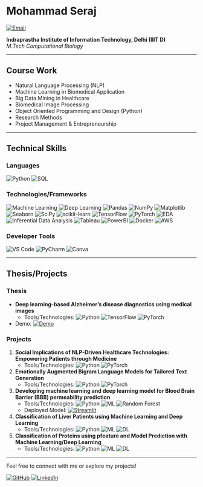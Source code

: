 # Mohammad Seraj

[![Email](https://img.shields.io/badge/Email-mail.serajansari@gmail.com-blue)](mailto:mail.serajansari@gmail.com)

**Indraprastha Institute of Information Technology, Delhi (IIIT D)**  
*M.Tech Computational Biology*

---

## Course Work
- Natural Language Processing (NLP)
- Machine Learning in Biomedical Application
- Big Data Mining in Healthcare
- Biomedical Image Processing
- Object Oriented Programming and Design (Python)
- Research Methods
- Project Management & Entrepreneurship

---

## Technical Skills

### Languages
![Python](https://img.shields.io/badge/Python-3776AB?logo=python&logoColor=white&style=for-the-badge)
![SQL](https://img.shields.io/badge/SQL-4479A1?logo=sql&logoColor=white&style=for-the-badge)

### Technologies/Frameworks
![Machine Learning](https://img.shields.io/badge/Machine%20Learning-FF6F00?logo=AI&logoColor=white&style=for-the-badge)
![Deep Learning](https://img.shields.io/badge/Deep%20Learning-FF6F00?logo=AI&logoColor=white&style=for-the-badge)
![Pandas](https://img.shields.io/badge/Pandas-150458?logo=pandas&logoColor=white&style=for-the-badge)
![NumPy](https://img.shields.io/badge/NumPy-013243?logo=numpy&logoColor=white&style=for-the-badge)
![Matplotlib](https://img.shields.io/badge/Matplotlib-00427E?logo=matplotlib&logoColor=white&style=for-the-badge)
![Seaborn](https://img.shields.io/badge/Seaborn-3776AB?logo=seaborn&logoColor=white&style=for-the-badge)
![SciPy](https://img.shields.io/badge/SciPy-8CAAE6?logo=scipy&logoColor=white&style=for-the-badge)
![scikit-learn](https://img.shields.io/badge/scikit--learn-F7931E?logo=scikit-learn&logoColor=white&style=for-the-badge)
![TensorFlow](https://img.shields.io/badge/TensorFlow-FF6F00?logo=tensorflow&logoColor=white&style=for-the-badge)
![PyTorch](https://img.shields.io/badge/PyTorch-EE4C2C?logo=pytorch&logoColor=white&style=for-the-badge)
![EDA](https://img.shields.io/badge/Exploratory%20Data%20Analysis-0033A0?logo=data&logoColor=white&style=for-the-badge)
![Inferential Data Analysis](https://img.shields.io/badge/Inferential%20Data%20Analysis-008000?logo=data&logoColor=white&style=for-the-badge)
![Tableau](https://img.shields.io/badge/Tableau-E97627?logo=tableau&logoColor=white&style=for-the-badge)
![PowerBI](https://img.shields.io/badge/PowerBI-F2C811?logo=powerbi&logoColor=white&style=for-the-badge)
![Docker](https://img.shields.io/badge/Docker-2496ED?logo=docker&logoColor=white&style=for-the-badge)
![AWS](https://img.shields.io/badge/AWS-232F3E?logo=amazon-aws&logoColor=white&style=for-the-badge)

### Developer Tools
![VS Code](https://img.shields.io/badge/VS%20Code-007ACC?logo=visual-studio-code&logoColor=white&style=for-the-badge)
![PyCharm](https://img.shields.io/badge/PyCharm-000000?logo=pycharm&logoColor=white&style=for-the-badge)
![Canva](https://img.shields.io/badge/Canva-00C4CC?logo=canva&logoColor=white&style=for-the-badge)

---

## Thesis/Projects

### Thesis
- **Deep learning-based Alzheimer’s disease diagnostics using medical images**
  - Tools/Technologies: ![Python](https://img.shields.io/badge/Python-3776AB?logo=python&logoColor=white&style=for-the-badge) ![TensorFlow](https://img.shields.io/badge/TensorFlow-FF6F00?logo=tensorflow&logoColor=white&style=for-the-badge) ![PyTorch](https://img.shields.io/badge/PyTorch-EE4C2C?logo=pytorch&logoColor=white&style=for-the-badge)
- Demo: [![Demo](https://drive.google.com/file/d/1EKDIsHLkLoA0w_0jGkaA0g-2UfU4z-q5/view?usp=drive_link)](https://drive.google.com/file/d/1EKDIsHLkLoA0w_0jGkaA0g-2UfU4z-q5/view?usp=drive_link)
### Projects
1. **Social Implications of NLP-Driven Healthcare Technologies: Empowering Patients through Medicine**
   - Tools/Technologies: ![Python](https://img.shields.io/badge/Python-3776AB?logo=python&logoColor=white&style=for-the-badge) ![PyTorch](https://img.shields.io/badge/PyTorch-EE4C2C?logo=pytorch&logoColor=white&style=for-the-badge)
2. **Emotionally Augmented Bigram Language Models for Tailored Text Generation**
   - Tools/Technologies: ![Python](https://img.shields.io/badge/Python-3776AB?logo=python&logoColor=white&style=for-the-badge) ![PyTorch](https://img.shields.io/badge/PyTorch-EE4C2C?logo=pytorch&logoColor=white&style=for-the-badge)
3. **Developing machine learning and deep learning model for Blood Brain Barrier (BBB) permeability prediction**
   - Tools/Technologies: ![Python](https://img.shields.io/badge/Python-3776AB?logo=python&logoColor=white&style=for-the-badge) ![ML](https://img.shields.io/badge/ML-FF6F00?logo=AI&logoColor=white&style=for-the-badge) ![Random Forest](https://img.shields.io/badge/Random%20Forest-8B0000?logo=forest&logoColor=white&style=for-the-badge) 
   - Deployed Model: [![Streamlit](https://static.streamlit.io/badges/streamlit_badge_black_white.svg)](https://bbbpredict.streamlit.app/)
4. **Classification of Liver Patients using Machine Learning and Deep Learning**
   - Tools/Technologies: ![Python](https://img.shields.io/badge/Python-3776AB?logo=python&logoColor=white&style=for-the-badge) ![ML](https://img.shields.io/badge/ML-FF6F00?logo=AI&logoColor=white&style=for-the-badge) ![DL](https://img.shields.io/badge/DL-FF6F00?logo=AI&logoColor=white&style=for-the-badge)
5. **Classification of Proteins using pfeature and Model Prediction with Machine Learning/Deep Learning**
   - Tools/Technologies: ![Python](https://img.shields.io/badge/Python-3776AB?logo=python&logoColor=white&style=for-the-badge) ![ML](https://img.shields.io/badge/ML-FF6F00?logo=AI&logoColor=white&style=for-the-badge) ![DL](https://img.shields.io/badge/DL-FF6F00?logo=AI&logoColor=white&style=for-the-badge)

---

Feel free to connect with me or explore my projects!

[![GitHub](https://img.shields.io/badge/GitHub-181717?logo=github&logoColor=white&style=for-the-badge)](https://github.com/mohammadserajansari)
[![LinkedIn](https://img.shields.io/badge/LinkedIn-0077B5?logo=linkedin&logoColor=white&style=for-the-badge)](https://www.linkedin.com/in/ansariserajmd/)
